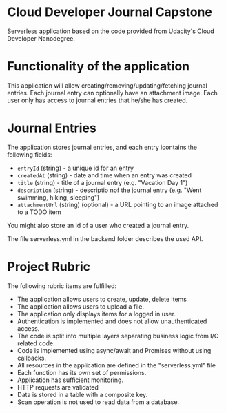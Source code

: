 # Cloud Developer Journal Capstone

Serverless application based on the code provided from Udacity's Cloud Developer Nanodegree.

# Functionality of the application

This application will allow creating/removing/updating/fetching journal entries. Each journal entry can optionally have an attachment image. Each user only has access to journal entries that he/she has created.

# Journal Entries

The application stores journal entries, and each entry icontains the following fields:

* `entryId` (string) - a unique id for an entry
* `createdAt` (string) - date and time when an entry was created
* `title` (string) - title of a journal entry (e.g. "Vacation Day 1")
* `description` (string) - descriptio nof the journal entry (e.g. "Went swimming, hiking, sleeping")
* `attachmentUrl` (string) (optional) - a URL pointing to an image attached to a TODO item

You might also store an id of a user who created a journal entry.

The file serverless.yml in the backend folder describes the used API.

# Project Rubric

The following rubric items are fulfilled:

- The application allows users to create, update, delete items
- The application allows users to upload a file.
- The application only displays items for a logged in user.
- Authentication is implemented and does not allow unauthenticated access.
- The code is split into multiple layers separating business logic from I/O related code.
- Code is implemented using async/await and Promises without using callbacks.
- All resources in the application are defined in the "serverless.yml" file
- Each function has its own set of permissions.
- Application has sufficient monitoring.
- HTTP requests are validated
- Data is stored in a table with a composite key.
- Scan operation is not used to read data from a database.
